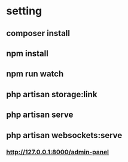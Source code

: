 #  setting 

## composer install
## npm install
## npm run watch
## php artisan storage:link
## php artisan serve
## php artisan websockets:serve

### http://127.0.0.1:8000/admin-panel

